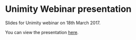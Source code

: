 # Unimity Webinar presentation
Slides for Unimity webinar on 18th March 2017.

You can view the presentation [here](http://badri.github.io/D8-RESTful/).
